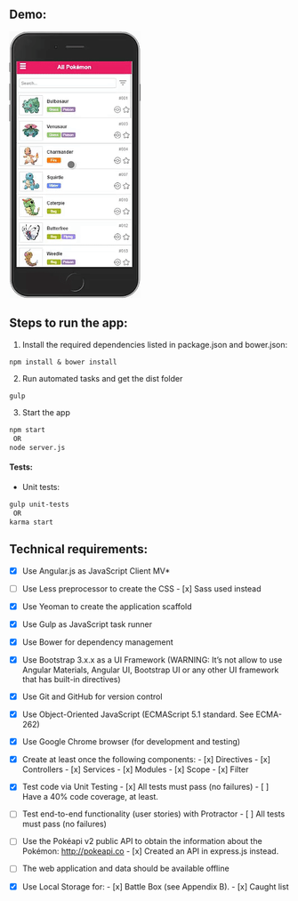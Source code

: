 ## Demo:

![Demo](demo.gif)

## Steps to run the app:

1. Install the required dependencies listed in package.json and bower.json:

```
npm install & bower install
```

2. Run automated tasks and get the dist folder

```
gulp
```

3. Start the app

```
npm start
 OR
node server.js
```

#### Tests:

- Unit tests:

```
gulp unit-tests
 OR
karma start
```


## Technical requirements:

- [x] Use Angular.js as JavaScript Client MV*
- [ ] Use Less  preprocessor to create the CSS 
      - [x] Sass used instead
- [x] Use Yeoman to create the application scaffold
- [x] Use Gulp as JavaScript task runner
- [x] Use Bower for dependency management
- [x] Use Bootstrap 3.x.x as a UI Framework (WARNING: It’s not allow to use Angular Materials, Angular UI, Bootstrap UI or any other UI framework that has built-in directives)
- [x] Use Git and GitHub for version control
- [x] Use Object-Oriented JavaScript (ECMAScript 5.1 standard. See ECMA-262)
- [x] Use Google Chrome browser (for development and testing)
- [x] Create at least once the following components:
      - [x] Directives
      - [x] Controllers
      - [x] Services
      - [x] Modules
      - [x] Scope
      - [x] Filter
- [x] Test code via Unit Testing
      - [x] All tests must pass (no failures)
      - [ ] Have a 40% code coverage, at least.
- [ ] Test end-to-end functionality (user stories) with Protractor
      - [ ] All tests must pass (no failures)
- [ ] Use the Pokéapi v2 public API to obtain the information about the Pokémon: http://pokeapi.co
      - [x] Created an API in express.js instead.
- [ ] The web application and data should be available offline
- [x] Use Local Storage for:
      - [x] Battle Box (see Appendix B).
      - [x] Caught list

